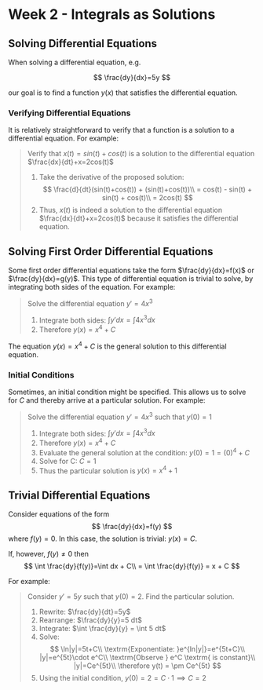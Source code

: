 # Week 2 - Integrals as Solutions

## Solving Differential Equations
When solving a differential equation, e.g. 

$$
\frac{dy}{dx}=5y
$$

our goal is to find a function $y(x)$ that satisfies the differential equation.

### Verifying Differential Equations
It is relatively straightforward to verify that a function is a solution to a differential equation. For example:

> Verify that $x(t)=sin(t)+cos(t)$ is a solution to the differential equation $\frac{dx}{dt}+x=2cos(t)$
>
> 1. Take the derivative of the proposed solution:
> $$
> \frac{d}{dt}(sin(t)+cos(t)) + (sin(t)+cos(t))\\
> = cos(t) - sin(t) + sin(t) + cos(t)\\
> = 2cos(t)
> $$
> 2. Thus, $x(t)$ is indeed a solution to the differential equation $\frac{dx}{dt}+x=2cos(t)$ because it satisfies the differential equation.

 ## Solving First Order Differential Equations
Some first order differential equations take the form $\frac{dy}{dx}=f(x)$ or $\frac{dy}{dx}=g(y)$. This type of differential equation is trivial to solve, by integrating both sides of the equation. For example:

> Solve the differential equation $y'=4x^3$
>
> 1. Integrate both sides: $\int y' dx = \int 4x^3 dx$
> 2. Therefore $y(x) = x^4+C$

The equation $y(x)=x^4+C$ is the general solution to this differential equation.

### Initial Conditions
Sometimes, an initial condition might be specified. This allows us to solve for $C$ and thereby arrive at a particular solution. For example:

> Solve the differential equation $y'=4x^3$ such that $y(0)=1$
>
> 1. Integrate both sides: $\int y' dx = \int 4x^3 dx$
> 2. Therefore $y(x) = x^4+C$
> 3. Evaluate the general solution at the condition: $y(0) = 1 = (0)^4 + C$
> 4. Solve for C: $C=1$
> 5. Thus the particular solution is $y(x)=x^4+1$

## Trivial Differential Equations
Consider equations of the form 
$$
\frac{dy}{dx}=f(y)
$$
where $f(y)=0$. In this case, the solution is trivial: $y(x)=C$.

If, however, $f(y)\neq 0$ then
$$
\int \frac{dy}{f(y)}=\int dx + C\\
= \int \frac{dy}{f(y)} = x + C
$$

For example:

> Consider $y'=5y$ such that $y(0)=2$. Find the particular solution.
>
> 1. Rewrite: $\frac{dy}{dt}=5y$
> 2. Rearrange: $\frac{dy}{y}=5 dt$
> 3. Integrate: $\int \frac{dy}{y} = \int 5 dt$
> 4. Solve:
> $$
> \ln|y|=5t+C\\
> \textrm{Exponentiate: }e^{ln|y|}=e^{5t+C}\\
> |y|=e^{5t}\cdot e^C\\
> \textrm{Observe } e^C \textrm{ is constant}\\
> |y|=Ce^{5t}\\
> \therefore y(t) = \pm Ce^{5t}
> $$
> 5. Using the initial condition, $y(0)=2=C\cdot 1 \implies C=2$